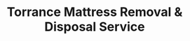 ---
layout: location.njk
title: Torrance Mattress Removal & Disposal Service
description: Professional mattress removal in Torrance, California. Next-day pickup  Licensed, insured, and eco-friendly. Serving 34+ neighborhoods across the South Bay.
permalink: /mattress-removal/california/los-angeles/torrance/
city: Torrance
state: California
stateSlug: california
parentMetro: Los Angeles
tier: 3
coordinates:
  lat: 33.8359
  lng: -118.3406
pricing:
  startingPrice: 125
  single: 125
  queen: 125
  king: 135
  boxSpring: 30
pageContent:
  heroDescription: "Reliable mattress removal service in Torrance, California. Professional pickup  From beachfront homes to inland neighborhoods, we serve all 34 South Bay communities with full compliance to local regulations."
  aboutService: "Torrance's trusted mattress removal and recycling service, serving the South Bay for over 9 years. From coastal neighborhoods near Redondo Beach to inland communities bordering Gardena, we provide expert mattress pickup throughout Torrance's diverse residential areas, ensuring responsible disposal of 80% of materials while maintaining compliance with Los Angeles County regulations. Our Torrance team understands this planned city's unique characteristics, from beachfront properties and aerospace industry housing to the geometric street layout designed for ocean breezes. We partner with regional recycling facilities and waste management companies to ensure your mattress supports Torrance's environmental goals and contributes to the city's 50% waste diversion mandate."
  serviceAreasIntro: "We provide reliable mattress pickup services throughout Torrance and the surrounding South Bay, covering all major neighborhoods and residential developments:"
  regulationsCompliance: "Our service ensures full compliance with Torrance Municipal Code and Los Angeles County waste management regulations, providing documentation and handling all preparation requirements per local ordinances."
  environmentalImpact: "Every mattress we collect in Torrance supports the city's commitment to achieving 50% waste diversion from landfills. Through partnerships with licensed waste haulers and regional recycling facilities, we've helped divert thousands of mattresses from California landfills. Recovered materials including steel springs, foam, and fabric are processed locally when possible, supporting South Bay environmental initiatives and reducing transportation emissions across Los Angeles County."
  howItWorksScheduling: "Next-day service available throughout Torrance and South Bay. We coordinate with building requirements and provide access instructions via text."
  howItWorksService: "Our licensed and insured team handles pickup from anywhere on your property, navigating beachfront access and following neighborhood guidelines specific to Torrance developments."
  howItWorksDisposal: "Your mattress is processed through licensed waste management partners and certified recycling facilities for maximum material recovery and responsible disposal."
  sidebarStats:
    mattressesRemoved: "2,156"
neighborhoods: [
  {
    "name": "Old Torrance",
    "zipCodes": ["90503"]
  },
  {
    "name": "Walteria", 
    "zipCodes": ["90505"]
  },
  {
    "name": "Torrance Beach",
    "zipCodes": ["90505"]
  },
  {
    "name": "Madrona Marsh",
    "zipCodes": ["90503"]
  },
  {
    "name": "Seaside Ranchos",
    "zipCodes": ["90505"]
  },
  {
    "name": "North Torrance",
    "zipCodes": ["90501"]
  },
  {
    "name": "Del Amo",
    "zipCodes": ["90501", "90502"]
  },
  {
    "name": "West Torrance",
    "zipCodes": ["90502", "90503"]
  },
  {
    "name": "South Torrance",
    "zipCodes": ["90277", "90505"]
  },
  {
    "name": "Riviera Village",
    "zipCodes": ["90277"]
  },
  {
    "name": "Steele Elementary",
    "zipCodes": ["90503"]
  },
  {
    "name": "Hickory Elementary",
    "zipCodes": ["90502"]
  },
  {
    "name": "Sepulveda Elementary",
    "zipCodes": ["90501"]
  },
  {
    "name": "Bert Lynn",
    "zipCodes": ["90501"]
  },
  {
    "name": "Victor Elementary",
    "zipCodes": ["90501"]
  },
  {
    "name": "Towers Elementary",
    "zipCodes": ["90502"]
  },
  {
    "name": "Casimir Elementary",
    "zipCodes": ["90501"]
  },
  {
    "name": "Arnold Elementary",
    "zipCodes": ["90503"]
  }
]
zipCodes: [
  "90277", "90501", "90502", "90503", "90504", "90505"
]
recyclingPartners: [
  "Waste Management - Torrance",
  "Los Angeles County SAFE Centers",
  "South Bay Recycling Coalition"
]
localRegulations: "Torrance participates in California's mattress stewardship program and requires 50% waste diversion from landfills. The city provides Large Item Pick Up (LIPU) service for residents, but items cannot be placed earlier than 12 hours before scheduled pickup. Private services offer more flexible timing and specialized handling for beachfront properties."
nearbyCities:
  - name: "Los Angeles"
    slug: "los-angeles"
    distance: "20 miles north"
    isMetro: true
reviews:
  count: 203
  featured: [
    {
      "text": "A Bedder World handled our mattress removal during our move from Walteria perfectly. The team coordinated with our complex's management and worked around our tight timeline. They were respectful of our beachfront building's elevator schedule and completed everything as promised. Fair pricing for the South Bay area.",
      "author": "Maria S.",
      "neighborhood": "Walteria"
    },
    {
      "text": "Living in Old Torrance, we needed quick mattress pickup after our guest room renovation. A Bedder World scheduled us for next-day service and the crew arrived exactly when they said they would. They handled our queen mattress and box spring efficiently without any damage to our hardwood floors. Professional service.",
      "author": "James R.", 
      "neighborhood": "Old Torrance"
    },
    {
      "text": "Called A Bedder World for mattress removal from our North Torrance home when we bought new furniture. The scheduling was flexible and they provided all the recycling documentation we needed. The team was courteous and knew how to navigate our neighborhood's narrow streets. Highly recommend for Torrance residents.",
      "author": "Karen T.",
      "neighborhood": "North Torrance"
    }
  ]
faqs: [
  {
    "question": "Do you service all Torrance neighborhoods including beachfront areas like Walteria?",
    "answer": "Yes! We provide mattress removal throughout all 34 neighborhoods in Torrance, including beachfront areas like Walteria and Torrance Beach, inland communities like Old Torrance and North Torrance, and everywhere across the South Bay. Our service covers all ZIP codes from 90277 to 90505."
  },
  {
    "question": "What's the cost for mattress removal in Torrance compared to other South Bay cities?", 
    "answer": "Our Torrance pricing starts at $125 for single mattresses, which includes pickup from anywhere on your property, transportation, and responsible recycling. This represents excellent value for the South Bay while maintaining professional service standards throughout Los Angeles County."
  },
  {
    "question": "Can you handle mattress pickup from beachfront properties and coastal buildings?",
    "answer": "Absolutely! We regularly service Torrance's beachfront properties near Redondo Beach and coastal buildings with specific access requirements. Our team coordinates with building management, elevator schedules, and parking restrictions common in beachfront developments."
  },
  {
    "question": "How do you handle Torrance's waste diversion and recycling requirements?",
    "answer": "We work with licensed waste management partners and regional recycling facilities to ensure 80% of each mattress is recycled responsibly. This supports Torrance's mandate to divert 50% of waste from landfills and helps the city meet its environmental goals across Los Angeles County."
  },
  {
    "question": "Do you offer same-day pickup in Torrance, or is it next-day service?",
    "answer": "We provide next-day pickup service throughout Torrance and the South Bay. This ensures proper coordination with building access requirements, recycling partners, and reliable service windows across all neighborhood types from beachfront to inland areas."
  },
  {
    "question": "Can you coordinate with Torrance's Large Item Pick Up schedule?",
    "answer": "Yes! While the city provides LIPU service, we offer more flexible timing and don't require the 12-hour placement restriction. We can work around your schedule and provide faster service than municipal pickup programs."
  },
  {
    "question": "What areas of the South Bay do you serve besides Torrance?",
    "answer": "Our Torrance service extends throughout the South Bay including Redondo Beach, Manhattan Beach, Gardena, Carson, and surrounding Los Angeles County communities. We coordinate with our broader Southern California network for comprehensive regional coverage."
  },
  {
    "question": "Do you provide documentation for homeowners associations or property management?",
    "answer": "Yes, we provide all necessary documentation including pickup confirmation, recycling certificates, and disposal records. This is especially important for Torrance residents dealing with HOA requirements, property management protocols, or municipal compliance needs."
  }
]
schema: |
  {
    "@context": "https://schema.org",
    "@type": "LocalBusiness",
    "name": "A Bedder World Torrance",
    "description": "Professional mattress removal and recycling service in Torrance, California",
    "url": "https://abedderworld.com/mattress-removal/california/los-angeles/torrance/",
    "telephone": "720-263-6094",
    "address": {
      "@type": "PostalAddress", 
      "addressLocality": "Torrance",
      "addressRegion": "California",
      "addressCountry": "US"
    },
    "geo": {
      "@type": "GeoCoordinates",
      "latitude": "33.8359",
      "longitude": "-118.3406"
    },
    "areaServed": {
      "@type": "City",
      "name": "Torrance"
    },
    "priceRange": "$125-$180",
    "aggregateRating": {
      "@type": "AggregateRating",
      "ratingValue": "4.9",
      "reviewCount": "203"
    }
  }
---